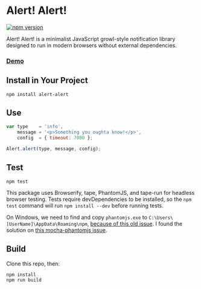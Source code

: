# Alert! Alert!

[![npm version](https://badge.fury.io/js/alert-alert.svg)](http://badge.fury.io/js/alert-alert)

Alert! Alert! is a minimalist JavaScript growl-style notification library designed to run in modern browsers without external dependencies.

### [Demo](http://whusterj.github.io/alert-alert/demo/)

## Install in Your Project

```
npm install alert-alert
```

## Use

```javascript
var type    = 'info',
    message = '<p>Something you oughta know!</p>',
    config  = { timeout: 7000 };

Alert.alert(type, message, config);
```

## Test

```
npm test
```

This package uses Browserify, tape, PhantomJS, and tape-run for headless browser testing. Tests require devDependencies to be installed, so the `npm test` command will run `npm install --dev` before running tests.

On Windows, we need to find and copy `phantomjs.exe` to `C:\Users\[UserName]\AppData\Roaming\npm`, [because of this old issue](https://github.com/joyent/node/issues/2318). I found the solution on [this mocha-phantomjs issue](https://github.com/nathanboktae/mocha-phantomjs/issues/61).

## Build

Clone this repo, then:

```
npm install
npm run build
```

